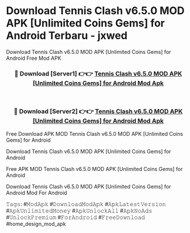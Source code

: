 # Download Tennis Clash v6.5.0 MOD APK [Unlimited Coins Gems] for Android Terbaru - jxwed
Download Tennis Clash v6.5.0 MOD APK [Unlimited Coins Gems] for Android Free Mod APK

<div align="center">
<h3>🔴 Download [Server1] 👉👉 <a href="https://apk-comot.site?title=Tennis_Clash_v6.5.0_MOD_APK_[Unlimited_Coins_Gems]_for_Android">Tennis Clash v6.5.0 MOD APK [Unlimited Coins Gems] for Android Mod Apk</a></h3><br>

<h3>🔴 Download [Server2] 👉👉 <a href="https://apk-comot.site?title=Tennis_Clash_v6.5.0_MOD_APK_[Unlimited_Coins_Gems]_for_Android">Tennis Clash v6.5.0 MOD APK [Unlimited Coins Gems] for Android Mod Apk</a></h3>
</div>


Free Download APK MOD Tennis Clash v6.5.0 MOD APK [Unlimited Coins Gems] for Android

Download Tennis Clash v6.5.0 MOD APK [Unlimited Coins Gems] for Android 

Free APK MOD Tennis Clash v6.5.0 MOD APK [Unlimited Coins Gems] for Android 

Download Tennis Clash v6.5.0 MOD APK [Unlimited Coins Gems] for Android Mod For Android

𝚃𝚊𝚐𝚜: #𝙼𝚘𝚍𝙰𝚙𝚔 #𝙳𝚘𝚠𝚗𝚕𝚘𝚊𝚍𝙼𝚘𝚍𝙰𝚙𝚔 #𝙰𝚙𝚔𝙻𝚊𝚝𝚎𝚜𝚝𝚅𝚎𝚛𝚜𝚒𝚘𝚗 #𝙰𝚙𝚔𝚄𝚗𝚕𝚒𝚖𝚒𝚝𝚎𝚍𝙼𝚘𝚗𝚎𝚢 #𝙰𝚙𝚔𝚄𝚗𝚕𝚘𝚌𝚔𝙰𝚕𝚕 #𝙰𝚙𝚔𝙽𝚘𝙰𝚍𝚜 #𝚄𝚗𝚕𝚘𝚌𝚔𝙿𝚛𝚎𝚖𝚒𝚞𝚖 #𝙵𝚘𝚛𝙰𝚗𝚍𝚛𝚘𝚒𝚍 #𝙵𝚛𝚎𝚎𝙳𝚘𝚠𝚗𝚕𝚘𝚊𝚍 #home_design_mod_apk
